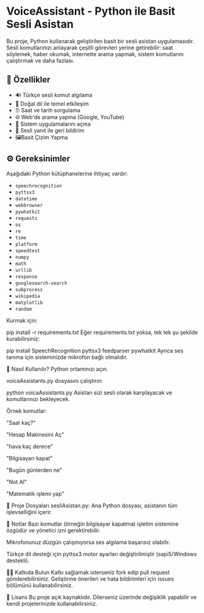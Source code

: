# VoiceAssistant - Python ile Basit Sesli Asistan

Bu proje, Python kullanarak geliştirilen basit bir sesli asistan uygulamasıdır. Sesli komutlarınızı anlayarak çeşitli görevleri yerine getirebilir: saat söylemek, haber okumak, internette arama yapmak, sistem komutlarını çalıştırmak ve daha fazlası.

## 🎯 Özellikler

- 🔊 Türkçe sesli komut algılama
- 🧠 Doğal dil ile temel etkileşim
- ⏰ Saat ve tarih sorgulama
- 🌐 Web'de arama yapma (Google, YouTube)
- 📁 Sistem uygulamalarını açma
- 🔄 Sesli yanıt ile geri bildirim
- 🖼️Basit Çizim Yapma

## ⚙️ Gereksinimler

Aşağıdaki Python kütüphanelerine ihtiyaç vardır:

- `speechrecognition`
- `pyttsx3`
- `datetime`
- `webbrowser`
- `pywhatkit`
- `requests`
- `os`
- `re`
- `time`
- `platform`
- `speedtest`
- `numpy`
- `math`
- `urllib`
- `response`
- `googlesearch-search`
- `subprocess`
- `wikipedia`
- `matplotlib`
- `random`

Kurmak için:


pip install -r requirements.txt
Eğer requirements.txt yoksa, tek tek şu şekilde kurabilirsiniz:


pip install SpeechRecognition pyttsx3 feedparser pywhatkit
Ayrıca ses tanıma için sisteminizde mikrofon bağlı olmalıdır.

🚀 Nasıl Kullanılır?
Python ortamınızı açın.

voicaAssistants.py dosyasını çalıştırın:

python voicaAssistants.py
Asistan sizi sesli olarak karşılayacak ve komutlarınızı bekleyecek.

Örnek komutlar:

"Saat kaç?"

"Hesap Makinesini Aç"

"hava kaç derece"

"Bilgisayarı kapat"

"Bugün günlerden ne"

"Not Al"

"Matematik işlemi yap"

📁 Proje Dosyaları
sesliAsistan.py: Ana Python dosyası, asistanın tüm işlevselliğini içerir.

🔐 Notlar
Bazı komutlar (örneğin bilgisayar kapatma) işletim sistemine özgüdür ve yönetici izni gerektirebilir.

Mikrofonunuz düzgün çalışmıyorsa ses algılama başarısız olabilir.

Türkçe dil desteği için pyttsx3 motor ayarları değiştirilmiştir (sapi5/Windows destekli).

🧑‍💻 Katkıda Bulun
Katkı sağlamak isterseniz fork edip pull request gönderebilirsiniz. Geliştirme önerileri ve hata bildirimleri için issues bölümünü kullanabilirsiniz.

📄 Lisans
Bu proje açık kaynaklıdır. Dilerseniz üzerinde değişiklik yapabilir ve kendi projelerinizde kullanabilirsiniz.

